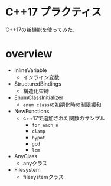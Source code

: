 # C++17 プラクティス

C++17の新機能を使ってみた.

# overview

- InlineVariable
    - インライン変数
- StructuredBindings
    - 構造化束縛
- EnumClassInitializer
    - `enum class`の初期化時の制限緩和
- NewFunctions
    - c++17で追加された関数のサンプル
        - `for_each_n`
        - `clamp`
        - `hypot`
        - `gcd`
        - `lcm`
- AnyClass
    - anyクラス
- Filesystem
    - filesystemクラス
